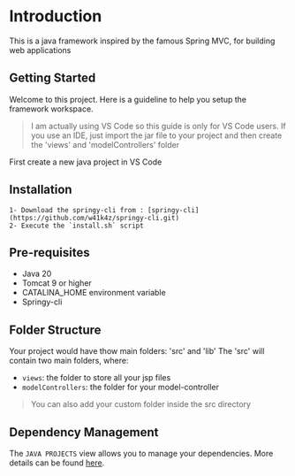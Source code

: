# Introduction

This is a java framework inspired by the famous Spring MVC, for building web applications

## Getting Started

Welcome to this project. Here is a guideline to help you setup the framework workspace.

> I am actually using VS Code so this guide is only for VS Code users. If you use an IDE, just import the jar file to your project and then create the 'views' and 'modelControllers' folder

First create a new java project in VS Code

## Installation

    1- Download the springy-cli from : [springy-cli](https://github.com/w41k4z/springy-cli.git)
    2- Execute the `install.sh` script

## Pre-requisites

- Java 20
- Tomcat 9 or higher
- CATALINA_HOME environment variable
- Springy-cli

## Folder Structure

Your project would have thow main folders: 'src' and 'lib'
The 'src' will contain two main folders, where:

- `views`: the folder to store all your jsp files
- `modelControllers`: the folder for your model-controller

> You can also add your custom folder inside the src directory

## Dependency Management

The `JAVA PROJECTS` view allows you to manage your dependencies. More details can be found [here](https://github.com/microsoft/vscode-java-dependency#manage-dependencies).
